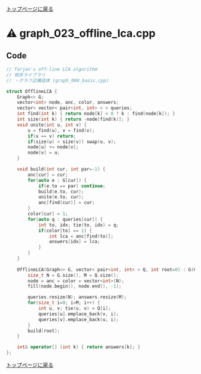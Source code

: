 <!-- mathjax config similar to math.stackexchange -->
<script type="text/javascript"
  src="https://cdn.mathjax.org/mathjax/latest/MathJax.js?config=TeX-AMS-MML_HTMLorMML">
</script>
<script type="text/x-mathjax-config">
  MathJax.Hub.Config({
    TeX: { equationNumbers: { autoNumber: "AMS" }},
    tex2jax: {
      inlineMath: [ ['$','$'] ],
      processEscapes: true
    },
    "HTML-CSS": { matchFontHeight: false },
    displayAlign: "left",
    displayIndent: "2em"
  });
</script>

<script type="text/javascript" src="https://cdnjs.cloudflare.com/ajax/libs/jquery/3.4.1/jquery.min.js"></script>
<link rel="stylesheet" href="../css/copy-button.css" />
<script type="text/javascript" src="../js/balloons.js"></script>
<script type="text/javascript" src="../js/copy-button.js"></script>



[トップページに戻る](../index.html)

# :warning: graph\_023\_offline\_lca.cpp

## Code

```cpp
// Tarjan's off-line LCA algorithm
// 依存ライブラリ
// ・グラフ辺構造体 (graph_000_basic.cpp)

struct OfflineLCA {
    Graph<> G;
    vector<int> node, anc, color, answers;
    vector< vector< pair<int, int> > > queries;
    int find(int k) { return node[k] < 0 ? k : find(node[k]); }
    int size(int k) { return -node[find(k)]; }
    void unite(int u, int v) {
        u = find(u), v = find(v);
        if(u == v) return;
        if(size(u) < size(v)) swap(u, v);
        node[u] += node[v];
        node[v] = u;
    }

    void build(int cur, int par=-1) {
        anc[cur] = cur;
        for(auto e : G[cur]) {
            if(e.to == par) continue;
            build(e.to, cur);
            unite(e.to, cur);
            anc[find(cur)] = cur;
        }
        color[cur] = 1;
        for(auto q : queries[cur]) {
            int to, idx; tie(to, idx) = q;
            if(color[to] == 1) {
                int lca = anc[find(to)];
                answers[idx] = lca;
            }
        }
    }
    
    OfflineLCA(Graph<> G, vector< pair<int, int> > Q, int root=0) : G(G) {
        size_t N = G.size(), M = Q.size();
        node = anc = color = vector<int>(N);
        fill(node.begin(), node.end(), -1);

        queries.resize(N); answers.resize(M);
        for(size_t i=0; i<M; i++) {
            int u, v; tie(u, v) = Q[i];
            queries[u].emplace_back(v, i);
            queries[v].emplace_back(u, i);
        }
        build(root);
    }

    int& operator[] (int k) { return answers[k]; }
};

```

[トップページに戻る](../index.html)
